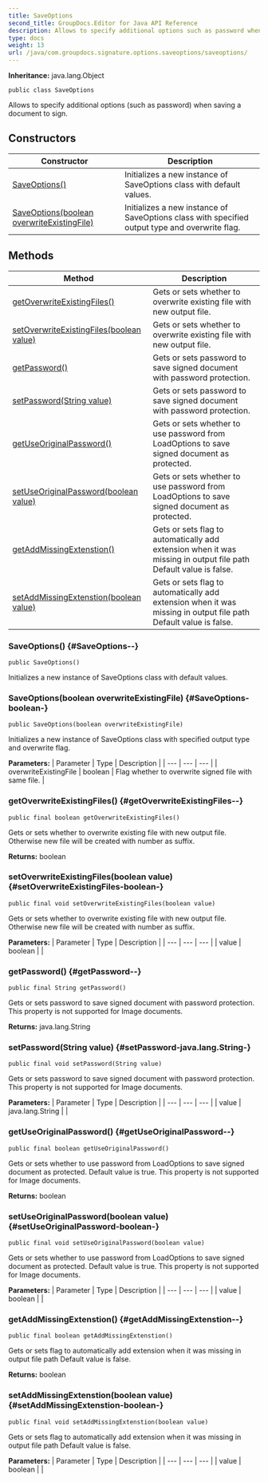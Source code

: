 ```yaml
---
title: SaveOptions
second_title: GroupDocs.Editor for Java API Reference
description: Allows to specify additional options such as password when saving a document to sign.
type: docs
weight: 13
url: /java/com.groupdocs.signature.options.saveoptions/saveoptions/
---
```

**Inheritance:**
java.lang.Object
```
public class SaveOptions
```

Allows to specify additional options (such as password) when saving a document to sign.
## Constructors

| Constructor | Description |
| --- | --- |
| [SaveOptions()](#SaveOptions--) | Initializes a new instance of SaveOptions class with default values. |
| [SaveOptions(boolean overwriteExistingFile)](#SaveOptions-boolean-) | Initializes a new instance of SaveOptions class with specified output type and overwrite flag. |
## Methods

| Method | Description |
| --- | --- |
| [getOverwriteExistingFiles()](#getOverwriteExistingFiles--) | Gets or sets whether to overwrite existing file with new output file. |
| [setOverwriteExistingFiles(boolean value)](#setOverwriteExistingFiles-boolean-) | Gets or sets whether to overwrite existing file with new output file. |
| [getPassword()](#getPassword--) | Gets or sets password to save signed document with password protection. |
| [setPassword(String value)](#setPassword-java.lang.String-) | Gets or sets password to save signed document with password protection. |
| [getUseOriginalPassword()](#getUseOriginalPassword--) | Gets or sets whether to use password from LoadOptions to save signed document as protected. |
| [setUseOriginalPassword(boolean value)](#setUseOriginalPassword-boolean-) | Gets or sets whether to use password from LoadOptions to save signed document as protected. |
| [getAddMissingExtenstion()](#getAddMissingExtenstion--) | Gets or sets flag to automatically add extension when it was missing in output file path Default value is false. |
| [setAddMissingExtenstion(boolean value)](#setAddMissingExtenstion-boolean-) | Gets or sets flag to automatically add extension when it was missing in output file path Default value is false. |
### SaveOptions() {#SaveOptions--}
```
public SaveOptions()
```


Initializes a new instance of SaveOptions class with default values.

### SaveOptions(boolean overwriteExistingFile) {#SaveOptions-boolean-}
```
public SaveOptions(boolean overwriteExistingFile)
```


Initializes a new instance of SaveOptions class with specified output type and overwrite flag.

**Parameters:**
| Parameter | Type | Description |
| --- | --- | --- |
| overwriteExistingFile | boolean | Flag whether to overwrite signed file with same file. |

### getOverwriteExistingFiles() {#getOverwriteExistingFiles--}
```
public final boolean getOverwriteExistingFiles()
```


Gets or sets whether to overwrite existing file with new output file. Otherwise new file will be created with number as suffix.

**Returns:**
boolean
### setOverwriteExistingFiles(boolean value) {#setOverwriteExistingFiles-boolean-}
```
public final void setOverwriteExistingFiles(boolean value)
```


Gets or sets whether to overwrite existing file with new output file. Otherwise new file will be created with number as suffix.

**Parameters:**
| Parameter | Type | Description |
| --- | --- | --- |
| value | boolean |  |

### getPassword() {#getPassword--}
```
public final String getPassword()
```


Gets or sets password to save signed document with password protection. This property is not supported for Image documents.

**Returns:**
java.lang.String
### setPassword(String value) {#setPassword-java.lang.String-}
```
public final void setPassword(String value)
```


Gets or sets password to save signed document with password protection. This property is not supported for Image documents.

**Parameters:**
| Parameter | Type | Description |
| --- | --- | --- |
| value | java.lang.String |  |

### getUseOriginalPassword() {#getUseOriginalPassword--}
```
public final boolean getUseOriginalPassword()
```


Gets or sets whether to use password from LoadOptions to save signed document as protected. Default value is true. This property is not supported for Image documents.

**Returns:**
boolean
### setUseOriginalPassword(boolean value) {#setUseOriginalPassword-boolean-}
```
public final void setUseOriginalPassword(boolean value)
```


Gets or sets whether to use password from LoadOptions to save signed document as protected. Default value is true. This property is not supported for Image documents.

**Parameters:**
| Parameter | Type | Description |
| --- | --- | --- |
| value | boolean |  |

### getAddMissingExtenstion() {#getAddMissingExtenstion--}
```
public final boolean getAddMissingExtenstion()
```


Gets or sets flag to automatically add extension when it was missing in output file path Default value is false.

**Returns:**
boolean
### setAddMissingExtenstion(boolean value) {#setAddMissingExtenstion-boolean-}
```
public final void setAddMissingExtenstion(boolean value)
```


Gets or sets flag to automatically add extension when it was missing in output file path Default value is false.

**Parameters:**
| Parameter | Type | Description |
| --- | --- | --- |
| value | boolean |  |


